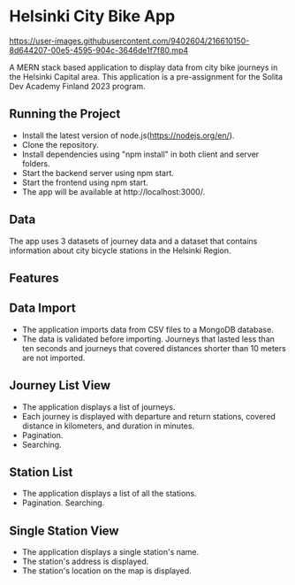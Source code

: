 # Helsinki City Bike App


https://user-images.githubusercontent.com/9402604/216610150-8d644207-00e5-4595-904c-3646de1f7f80.mp4



A MERN stack based application to display data from city bike journeys in the Helsinki Capital area. This application is a pre-assignment for the Solita Dev Academy Finland 2023 program.

## Running the Project
- Install the latest version of node.js(https://nodejs.org/en/).
- Clone the repository.
- Install dependencies using "npm install" in both client and server folders.
- Start the backend server using npm start.
- Start the frontend using npm start.
- The app will be available at http://localhost:3000/.
## Data
The app uses 3 datasets of journey data and a dataset that contains information about city bicycle stations in the Helsinki Region.

## Features
## Data Import
- The application imports data from CSV files to a MongoDB database.
- The data is validated before importing.
Journeys that lasted less than ten seconds and journeys that covered distances shorter than 10 meters are not imported.
## Journey List View
- The application displays a list of journeys.
- Each journey is displayed with departure and return stations, covered distance in kilometers, and duration in minutes.
- Pagination.
- Searching.
## Station List
- The application displays a list of all the stations.
- Pagination.
Searching.
## Single Station View
- The application displays a single station's name.
- The station's address is displayed.
- The station's location on the map is displayed.

